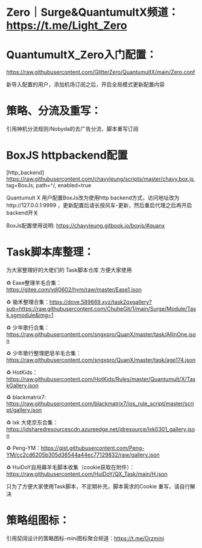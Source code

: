 
# Zero｜Surge&QuantumultX频道：https://t.me/Light_Zero

# QuantumultX_Zero入门配置：
https://raw.githubusercontent.com/GlitterZero/QuantumultX/main/Zero.conf

新导入配置的用户，添加机场订阅之后，开启全局模式更新配置内容

# 策略、分流及重写：
引用神机分流规则/Nobyda的去广告分流、脚本重写订阅

# BoxJS httpbackend配置

[http_backend]
https://raw.githubusercontent.com/chavyleung/scripts/master/chavy.box.js, tag=BoxJs, path=^/, enabled=true

Quantumult X 用户配置BoxJs改为使用http backend方式，访问地址改为http://127.0.0.1:9999 ，更新配置后请长按风车-更新，然后重启代理之后再开启backend开关

BoxJs配置使用说明: https://chavyleung.gitbook.io/boxjs/#quanx

# Task脚本库整理：
为大家整理好的大佬们的 Task脚本仓库 方便大家使用

♻️ Ease整理羊毛合集：https://gitee.com/ydj0602/hym/raw/master/Ease1.json

♻️ 锄禾整理合集：https://dove.589669.xyz/task2qxgallery?sub=https://raw.githubusercontent.com/ChuheGit/1/main/Surge/Module/Task.sgmodule&img=1

♻️ 少年歌行合集：https://raw.githubusercontent.com/sngxpro/QuanX/master/task/AllinOne.json

♻️ 少年歌行整理肥皂羊毛合集：https://raw.githubusercontent.com/sngxpro/QuanX/master/task/age174.json

♻️ HotKids：https://raw.githubusercontent.com/HotKids/Rules/master/Quantumult/X/TaskGallery.json

♻️ blackmatrix7: https://raw.githubusercontent.com/blackmatrix7/ios_rule_script/master/script/gallery.json

♻️ lxk 大佬京东合集：https://jdsharedresourcescdn.azureedge.net/jdresource/lxk0301_gallery.json

♻️ Peng-YM：https://gist.githubusercontent.com/Peng-YM/cc2cd6205b305d36544a44ec77129832/raw/gallery.json

♻️ HuiDoY自用薅羊毛脚本收集（cookie获取在附件）：https://raw.githubusercontent.com/HuiDoY/QX_Task/main/H.json

只为了方便大家使用Task脚本，不定期补充，脚本需求的Cookie 重写，请自行解决

# 策略组图标：
引用契阔设计的策略图标-mini图标聚合频道：https://t.me/Orzmini

